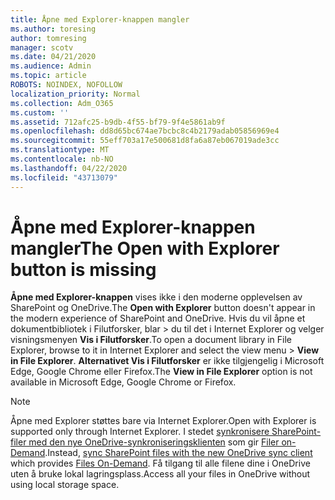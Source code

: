 ```yaml
---
title: Åpne med Explorer-knappen mangler
ms.author: toresing
author: tomresing
manager: scotv
ms.date: 04/21/2020
ms.audience: Admin
ms.topic: article
ROBOTS: NOINDEX, NOFOLLOW
localization_priority: Normal
ms.collection: Adm_O365
ms.custom: ''
ms.assetid: 712afc25-b9db-4f55-bf79-9f4e5861ab9f
ms.openlocfilehash: dd8d65bc674ae7bcbc8c4b2179adab05856969e4
ms.sourcegitcommit: 55eff703a17e500681d8fa6a87eb067019ade3cc
ms.translationtype: MT
ms.contentlocale: nb-NO
ms.lasthandoff: 04/22/2020
ms.locfileid: "43713079"
---
```

# <a name="the-open-with-explorer-button-is-missing"></a><span data-ttu-id="d4afe-102">Åpne med Explorer-knappen mangler</span><span class="sxs-lookup"><span data-stu-id="d4afe-102">The Open with Explorer button is missing</span></span>

<span data-ttu-id="d4afe-103">**Åpne med Explorer-knappen** vises ikke i den moderne opplevelsen av SharePoint og OneDrive.</span><span class="sxs-lookup"><span data-stu-id="d4afe-103">The **Open with Explorer** button doesn't appear in the modern experience of SharePoint and OneDrive.</span></span> <span data-ttu-id="d4afe-104">Hvis du vil åpne et dokumentbibliotek i Filutforsker, blar \> du til det i Internet Explorer og velger visningsmenyen **Vis i Filutforsker**.</span><span class="sxs-lookup"><span data-stu-id="d4afe-104">To open a document library in File Explorer, browse to it in Internet Explorer and select the view menu \> **View in File Explorer**.</span></span> <span data-ttu-id="d4afe-105">**Alternativet Vis i Filutforsker** er ikke tilgjengelig i Microsoft Edge, Google Chrome eller Firefox.</span><span class="sxs-lookup"><span data-stu-id="d4afe-105">The **View in File Explorer** option is not available in Microsoft Edge, Google Chrome or Firefox.</span></span> 
  
> [!NOTE]
> <span data-ttu-id="d4afe-106">Åpne med Explorer støttes bare via Internet Explorer.</span><span class="sxs-lookup"><span data-stu-id="d4afe-106">Open with Explorer is supported only through Internet Explorer.</span></span> <span data-ttu-id="d4afe-107">I stedet [synkronisere SharePoint-filer med den nye OneDrive-synkroniseringsklienten](https://support.office.com/article/6de9ede8-5b6e-4503-80b2-6190f3354a88.aspx) som gir [Filer on-Demand](https://support.office.com/article/0e6860d3-d9f3-4971-b321-7092438fb38e.aspx).</span><span class="sxs-lookup"><span data-stu-id="d4afe-107">Instead, [sync SharePoint files with the new OneDrive sync client](https://support.office.com/article/6de9ede8-5b6e-4503-80b2-6190f3354a88.aspx) which provides [Files On-Demand](https://support.office.com/article/0e6860d3-d9f3-4971-b321-7092438fb38e.aspx).</span></span> <span data-ttu-id="d4afe-108">Få tilgang til alle filene dine i OneDrive uten å bruke lokal lagringsplass.</span><span class="sxs-lookup"><span data-stu-id="d4afe-108">Access all your files in OneDrive without using local storage space.</span></span> 
  

